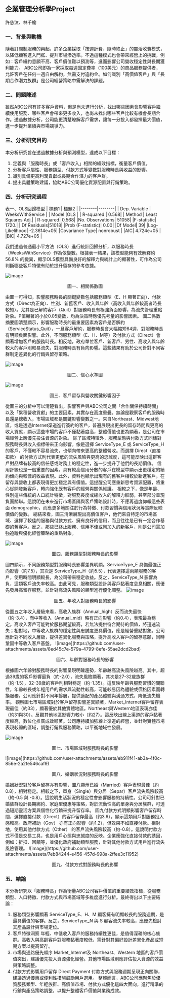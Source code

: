 ## 企業管理分析學Project
許慈汶、林千榆
### 一、背景與動機
隨著訂閱制服務的興起，許多企業採取「按週計費、隨時終止」的靈活收費模式，以降低顧客進入門檻、提升市場滲透率。不過這種模式也會帶來經營上的挑戰，例如：客戶續約意願不高、客戶價值難以預測等，進而影響公司營收穩定性與長期獲利能力。
ABC公司即為一家採取每週固定費率（100美元）的商品服務提供者，允許客戶在任何一週自由解約，無需支付違約金。如何識別「高價值客戶」與「長期合作潛力族群」是公司經營策略中需解決的課題。

### 二、問題陳述
雖然ABC公司有許多客戶資料，但是尚未進行分析，找出哪些因素會影響客戶繼續使用服務、哪些客戶會帶來更多收入，也尚未找出哪些客戶比較有機會長期合作。透過數據分析，公司能更清楚瞭解客戶需求，讓每一分投入都發揮最大價值，進一步提升業績與市場競爭力。

### 三、分析研究目的
本分析研究旨在透過數據分析與預測模型，達成以下目標：
1.	定義與「服務時長」或「客戶收入」相關的績效指標，衡量客戶價值。
2.	分析客戶屬性、服務類型、付款方式等變數對服務時長與收益的影響。
3.	識別具備更高利潤貢獻或長期合作潛力的客戶群。
4.	提出具體策略建議，協助ABC公司優化資源配置與行銷策略。

### 四、分析研究過程



表一、OLS回歸模型
| 標題1  | 標題2  | 
|--------|--------|
| Dep. Variable | 	WeeksWithService  | 
| Model  |OLS | 
| 	R-squared |			0.568|
| Method |	Least Squares	Adj.|
| R-squared|	0.568|
|No. Observations|	51058|
|F-statistic|	1720.|
| Df Residuals|51018|
|Prob (F-statistic)|	0.00|
|Df Model|	39|	
|Log-Likelihood|	-2.3614e+05|
|Covariance Type|	nonrobust	|
|AIC|	4.724e+05	|
|BIC|	4.727e+05	|


我們透過普通最小平方法（OLS）進行統計回歸分析，以服務時長（WeeksWithService）作為依變數。根據表一結果，該模型能夠有效解釋約 56.8% 的變異，顯示OLS模型具備良好的解釋力與統計上的顯著性，可作為公司判斷哪些客戶特徵有助於提升留存的參考依據。


![image](https://github.com/user-attachments/assets/189d7603-4afd-455c-9bd7-24ddf382b1b5)
<p align="center">  
圖一、相關係數圖 
</p>
由圖一可得知，影響服務時長的關鍵變數包括服務類型（E、H 顯著正向）、付款方式（Direct為正向）、性別、新舊客戶、收入與年齡（高收入與年齡較高者時長較短）。尤其是已解約客戶（Quit）對服務時長有極強負面影響，為流失管理重點對象。P值顯著的小於0.05變數，均為決策時應優先考量的影響因素。
圖二係數摘要圖清楚顯示，影響服務時長的最重要因素為客戶是否解約（ServiceStatus_Quit），一旦客戶解約，服務時長會大幅縮短64週，對服務時長有明顯負面影響。此外，不同服務類型（E、H、M等）及付款方式（Direct）會顯著增加客戶的服務時長。相反地，政府單位客戶、新客戶、男性、高收入與年齡較大的客戶則較易流失，對服務時長有負向影響。這些結果有助於公司針對不同客群制定差異化的行銷與留存策略。


![image](https://github.com/user-attachments/assets/f8cb8bc4-34b7-4e8a-b4af-a3b8d72bc0e0)
<p align="center"> 
圖二、信心水準圖 
</p>

![image](https://github.com/user-attachments/assets/95b20247-40a3-4034-96e2-b837bb4784b9) 

<p align="center"> 
圖三、客戶留存與營收關鍵影響因子  
</p>
從圖三的分析中可以清楚看出，影響客戶與ABC公司之間「合作關係持續時間」以及「累積營收貢獻」的主要因素，其實存在高度重疊。無論是觀察客戶的服務時長還是總收入，市場區域都是關鍵影響變數之一。來自Northeast、Midwest地區，或是透過Internet渠道進行簽約的客戶，普遍展現出更長的留存時間與更高的收入貢獻，顯示這些市場的客戶不僅黏著度高，整體價值也更為顯著，是公司在市場經營上應優先投注資源的對象。
除了區域特徵外，服務型態與付款方式同樣對服務時長與收入指標帶來正向影響。像是選擇 ServiceType_E 或 ServiceType_H 的客戶，不僅較不容易流失，也傾向帶來更高的整體營收。而選擇 Direct（直接扣款） 的付款方式則代表更低的流失風險與更高的忠誠度，這可能反映出這群客戶對品牌有較高的信任感或財務上的穩定性，進一步提升了他們的長期價值。
信用評級也是一個重要的因素。具有較高信用分數的客戶在模型中顯示出更穩定的續約傾向與較佳的收益表現。此外，資料也顯示出現有的舊客戶相較於新進客戶，在留存與營收上都表現得更加穩定與有價值。這提醒公司應重新思考資源配置，將重心從開發新客戶，轉向強化既有客戶的經營與關係維護。
相較之下，像是年齡、性別這些傳統的人口統計特徵，對服務長度或總收入的解釋力較弱，甚至部分呈現負面關聯。這說明在未來進行市場區隔與客戶策略設計時，不應再過度仰賴這些表面 demographic，而應更多地關注於行為特徵、付款習慣與信用狀況等實際反映價值的變數。
總結來看，圖三清晰展現出高價值客戶，他們來自特定的市場區域、選擇了較佳的服務與付款方式、擁有良好的信用，而且往往是已有一定合作基礎的舊客戶。反之，那些已終止服務、信用不佳或剛加入的新客戶，則是公司需加強追蹤與優化經營策略的重點對象。

![image](https://github.com/user-attachments/assets/e775dd8f-c168-4c33-abfc-fffc7e158503)
<p align="center">
圖四、服務類型對服務時長的影響 
</p>



圖四顯示，不同服務類型對服務時長影響差異明顯。ServiceType_E 具備最強正向影響（約7.5），其次是 ServiceType_H（約5.5），代表選擇這兩類服務的客戶，使用時間明顯較長，為公司帶來穩定收益。反之，ServiceType_N 影響為負，這類客戶流失率較高。由此可見，服務類型設計與客戶黏著度息息相關，應優先發展高留存服務，並針對高流失風險的類型進行優化調整。
 ![image](https://github.com/user-attachments/assets/7c4dfc83-f77a-4a6b-a321-c3ab406d0e24)
<p align="center">
圖五、年收入對服務時長的影響
 </p>
從圖五之年收入層級來看，高收入族群（Annual_high）反而流失最快（約-3.4），而中等收入（Annual_mid）略有正向影響（約0.4），表現最為穩定。高收入客戶可能對於服務期望較高，若無法提供符合期待的價值，將迅速流失；相對地，中等收入族群的穩定性與忠誠度更具價值，應是經營重點對象。公司應針對不同收入層級，提供差異化服務與策略，提升高收入客戶的留存意願，同時鞏固中等收入客戶基盤。
 ![image](https://github.com/user-attachments/assets/8ed45c7e-579a-4799-8efe-55ae2dcd2bad)
<p align="center">
圖六、年齡對服務時長的影響  
 </p>
根據圖六年齡對服務時長的影響呈現明確趨勢，年齡越高流失風險越高。其中，超過39歲的客戶影響最負（約-2.0），流失風險顯著，其次是27-32歲族群（約-1.5），32-39歲的客戶則相對穩定（約-1.35）。這反映年齡與服務習慣的關聯性，年齡較長或年輕用戶的需求與流動性較高，可能較易因為體驗或價格因素而轉換服務。公司應針對不同年齡層，提供適配的產品體驗與溝通方式，降低流失機率。
觀察圖七市場區域對於客戶留存影響差異顯著，Market_Internet客戶留存表現最佳（約33），顯著優於其他實體地區。Northeast與Western地區表現亦佳（約31與30）。反觀其他地區影響力較小（約27）。這反映出線上渠道的客戶黏著度較高，數位化推廣成效顯著。公司應持續加強線上渠道的經營，並針對實體市場表現較弱的區域，調整行銷與服務策略，以平衡地域性發展。

![image](https://github.com/user-attachments/assets/ad49e157-fc6c-4e47-ba22-b2b23920b9aa)

<p align="center"> 
圖七、市場區域對服務時長的影響
 </p>
 ![image](https://github.com/user-attachments/assets/eb911f41-ab3a-4f0c-856e-2a2fe546caf9)
<p align="center">
圖八、婚姻狀況對服務時長的影響  
 </p>
婚姻狀況對於客戶留存亦有影響，圖八顯示已婚（Married）客戶表現最佳（約0.8），相對穩定。相較之下，單身（Single）與分居（Separ）客戶流失風險較高（約-0.5 與 -0.8）。這說明生活狀況的穩定性會影響服務的持續性。公司可針對已婚族群設計長期綁約、家庭型優惠等策略，對於流動性高的單身與分居族群，可透過短期靈活方案與個性化行銷來提升留存率。
圖九付款方式明顯影響客戶留存時間，選擇直接付款（Direct）的客戶留存最高（約3.6），顯示這類用戶對服務投入感較高。政府補助（Gov） 亦有正向影響（約1.2），但效果不如直接付款。相對地，使用其他付款方式（Other） 的客戶流失風險較高（約-0.8）。這說明付款方式不僅是交易工具，也是用戶心態與忠誠度的反映。企業應強化直接付款的誘因，例如：折扣、回饋等，並優化政府補助類型服務，針對其他付款方式用戶進行流失風險管理。
 ![image](https://github.com/user-attachments/assets/7eb84244-e456-457d-998a-2ffee3c11952)
<p align="center">
圖九、付款方式對服務時長的影響


### 五、結論
本分析研究以「服務時長」作為衡量ABC公司客戶價值的重要績效指標，從服務類型、人口特徵、付款方式與市場區域等多維度進行分析。最終得出以下主要結論：
1.	服務類型影響顯著
ServiceType_E、H、M 顧客擁有明顯較長的服務週期，是最具價值的客群。反之，ServiceType_N 與 S 顧客流失率較高，應優先檢討其產品設計與市場定位。
2.	客戶特徵洞察
年輕、中低收入客戶的服務持續性更佳，是值得深耕的核心族群。高收入與高齡客戶對服務黏著度較低，需針對其偏好設計差異化產品或短期方案以提高留存。
3.	市場與通路優先順序
Market_Internet及 Northeast、Western 地區的客戶價值突出，建議優先投入資源強化經營。其他市場區域則應評估投入資源的效益與策略調整。
4.	付款方式影響用戶留存
Direct Payment 付款方式與服務週期呈現正向關聯，建議透過優惠或便利性措施鼓勵用戶選用。
整體而言，ABC公司應聚焦於優質服務類型、年輕族群、高價值市場、付款方式優化這四大面向，進行精準的行銷與產品策略調整，以提升整體客戶價值與業務成效。

